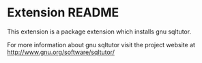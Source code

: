 # Extension README

This extension is a package extension which installs gnu sqltutor.

For more information about gnu sqltutor visit the project website at
http://www.gnu.org/software/sqltutor/

